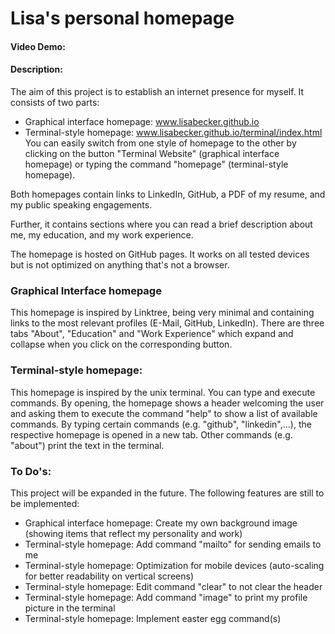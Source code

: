 # Lisa's personal homepage
#### Video Demo:  <URL HERE>
#### Description:
The aim of this project is to establish an internet presence for myself.
It consists of two parts:
- Graphical interface homepage: www.lisabecker.github.io
- Terminal-style homepage: www.lisabecker.github.io/terminal/index.html
You can easily switch from one style of homepage to the other by clicking on
the button "Terminal Website" (graphical interface homepage) or typing the command "homepage" (terminal-style homepage).

Both homepages contain links to LinkedIn, GitHub, a PDF of my resume, and my public speaking engagements.

Further, it contains sections where you can read a brief description about me, my education, and my work experience.

The homepage is hosted on GitHub pages. It works on all tested devices but is not optimized on anything that's not a browser.

### Graphical Interface homepage
This homepage is inspired by Linktree, being very minimal and containing links to the most relevant profiles (E-Mail, GitHub, LinkedIn). There are three tabs "About", "Education" and "Work Experience" which expand and collapse when you click on the corresponding button.

### Terminal-style homepage:
This homepage is inspired by the unix terminal. You can type and execute commands. By opening, the homepage shows a header welcoming the user and asking them to execute the command "help" to show a list of available commands. By typing certain commands (e.g. "github", "linkedin",...), the respective homepage is opened in a new tab. Other commands (e.g. "about") print the text in the terminal.

### To Do's:
This project will be expanded in the future. The following features are still to be implemented:

- Graphical interface homepage: Create my own background image (showing items that reflect my personality and work)
- Terminal-style homepage: Add command "mailto" for sending emails to me
- Terminal-style homepage: Optimization for mobile devices (auto-scaling for better readability on vertical screens)
- Terminal-style homepage: Edit command "clear" to not clear the header
- Terminal-style homepage: Add command "image" to print my profile picture in the terminal
- Terminal-style homepage: Implement easter egg command(s)


